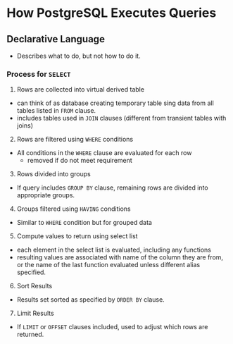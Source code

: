 # How PostgreSQL Executes Queries

## Declarative Language

- Describes what to do, but not how to do it. 

### Process for `SELECT`

1. Rows are collected into virtual derived table
  - can think of as database creating temporary table sing data from all tables listed in `FROM` clause.
  - includes tables used in `JOIN` clauses (different from transient tables with joins)

2. Rows are filtered using `WHERE` conditions
  - All conditions in the `WHERE` clause are evaluated for each row
    - removed if do not meet requirement

3. Rows divided into groups
  - If query includes `GROUP BY` clause, remaining rows are divided into appropriate groups.

4. Groups filtered using `HAVING` conditions
  - Similar to `WHERE` condition but for grouped data

5. Compute values to return using select list
  - each element in the select list is evaluated, including any functions
  - resulting values are associated with name of the column they are from, or the name of the last function evaluated unless different alias specified. 

6. Sort Results
  - Results set sorted as specified by `ORDER BY` clause. 

7. Limit Results
  - If `LIMIT` or `OFFSET` clauses included, used to adjust which rows are returned. 

